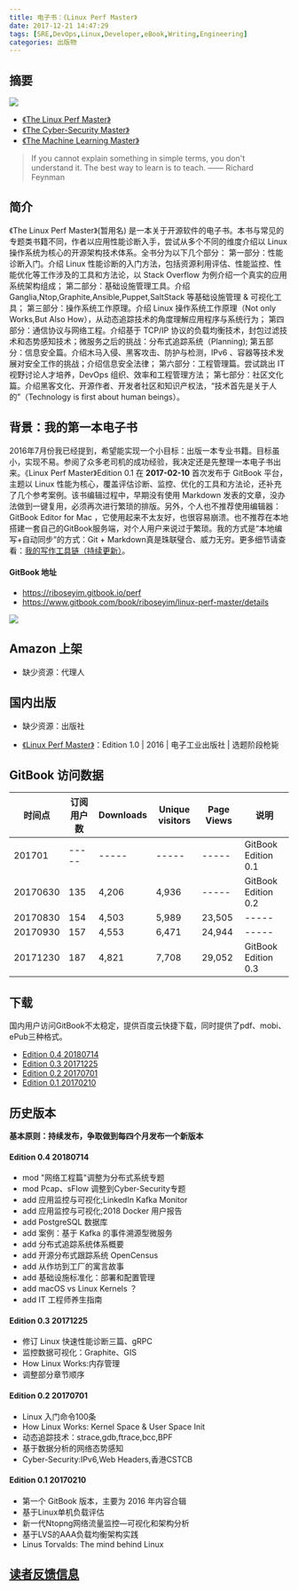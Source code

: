 ```yaml
---
title: 电子书：《Linux Perf Master》
date: 2017-12-21 14:47:29
tags: [SRE,DevOps,Linux,Developer,eBook,Writing,Engineering]
categories: 出版物
---
```

## 摘要

![](http://riboseyim-qiniu.riboseyim.com/banner-LPM-201803.png)

- [《The Linux Perf Master》](https://riboseyim.com/2017/12/21/eBook-LPM/)
- [《The Cyber-Security Master》](https://www.gitbook.com/book/riboseyim/cyber-security-manual)
- [《The Machine Learning Master》](https://www.gitbook.com/book/riboseyim/machine-learning)

>If you cannot explain something in simple terms, you don't understand it. The best way to learn is to teach. —— Richard Feynman

<!--more-->

## 简介

《The Linux Perf Master》(暂用名) 是一本关于开源软件的电子书。本书与常见的专题类书籍不同，作者以应用性能诊断入手，尝试从多个不同的维度介绍以 Linux 操作系统为核心的开源架构技术体系。全书分为以下几个部分：
第一部分：性能诊断入门。介绍 Linux 性能诊断的入门方法，包括资源利用评估、性能监控、性能优化等工作涉及的工具和方法论，以 Stack Overflow 为例介绍一个真实的应用系统架构组成；
第二部分：基础设施管理工具。介绍 Ganglia,Ntop,Graphite,Ansible,Puppet,SaltStack 等基础设施管理 & 可视化工具；
第三部分：操作系统工作原理。介绍 Linux 操作系统工作原理（Not only Works,But Also How），从动态追踪技术的角度理解应用程序与系统行为；
第四部分：通信协议与网络工程。介绍基于 TCP/IP 协议的负载均衡技术，封包过滤技术和态势感知技术；微服务之后的挑战：分布式追踪系统（Planning);
第五部分：信息安全篇。介绍木马入侵、黑客攻击、防护与检测，IPv6 、容器等技术发展对安全工作的挑战；介绍信息安全法律；
第六部分：工程管理篇。尝试跳出 IT 视野讨论人才培养，DevOps 组织、效率和工程管理方法；
第七部分：社区文化篇。介绍黑客文化、开源作者、开发者社区和知识产权法，“技术首先是关于人的”（Technology is first about human beings）。

## 背景：我的第一本电子书

2016年7月份我已经提到，希望能实现一个小目标：出版一本专业书籍。目标虽小，实现不易。参阅了众多老司机的成功经验，我决定还是先整理一本电子书出来。《Linux Perf Master》Edition 0.1 在 **2017-02-10** 首次发布于 GitBook 平台，主题以 Linux 性能为核心，覆盖评估诊断、监控、优化的工具和方法论，还补充了几个参考案例。该书编辑过程中，早期没有使用 Markdown 发表的文章，没办法做到一键复用，必须再次进行繁琐的排版。另外，个人也不推荐使用编辑器：GitBook Editor for Mac ，它使用起来不太友好，也很容易崩溃。也不推荐在本地搭建一套自己的GitBook服务端，对个人用户来说过于繁琐。我的方式是“本地编写+自动同步”的方式：Git + Markdown真是珠联璧合、威力无穷。更多细节请查看：[我的写作工具链（持续更新）](https://riboseyim.github.io/2017/06/03/Writing-WriterToolChain/)。

#### GitBook 地址

- https://riboseyim.gitbook.io/perf
- https://www.gitbook.com/book/riboseyim/linux-perf-master/details

![](http://riboseyim-qiniu.riboseyim.com/ebook-linuxperfmaster-1.png)

## Amazon 上架
- 缺少资源：代理人

## 国内出版
- 缺少资源：出版社

- [《Linux Perf Master》](https://www.gitbook.com/book/riboseyim/linux-perf-master/details)：Edition 1.0 | 2016 | 电子工业出版社 | 选题阶段枪毙

## GitBook 访问数据
|时间点|订阅用户数|Downloads|Unique visitors|Page Views|说明|
|-----|-----|-----|-----|-----|-----|
|201701|-----|-----|-----|-----|GitBook Edition 0.1|
|20170630|135|4,206|4,936|-----|GitBook Edition 0.2|
|20170830|154|4,503|5,989|23,505|-----|
|20170930|157|4,553|6,471|24,944|-----|
|20171230|187|4,821|7,708|29,052|GitBook Edition 0.3|

## 下载

国内用户访问GitBook不太稳定，提供百度云快捷下载，同时提供了pdf、mobi、ePub三种格式。
- [Edition 0.4 20180714](https://pan.baidu.com/s/1C20TAKtYxXeRkTjNy43WOQ)
- [Edition 0.3 20171225](https://pan.baidu.com/s/1bppqKdL)
- [Edition 0.2 20170701](https://pan.baidu.com/s/1i4VsrbR)
- [Edition 0.1 20170210](https://pan.baidu.com/s/1bpGdzFT)

## 历史版本

**基本原则：持续发布，争取做到每四个月发布一个新版本**

#### Edition 0.4 20180714
- mod "网络工程篇"调整为分布式系统专题
- mod Pcap、sFlow 调整到Cyber-Security专题
- add 应用监控与可视化;LinkedIn Kafka Monitor
- add 应用监控与可视化;2018 Docker 用户报告
- add PostgreSQL 数据库
- add 案例：基于 Kafka 的事件溯源型微服务
- add 分布式追踪系统体系概要
- add 开源分布式跟踪系统 OpenCensus
- add 从作坊到工厂的寓言故事
- add 基础设施标准化：部署和配置管理
- add macOS vs Linux Kernels ？
- add IT 工程师养生指南

#### Edition 0.3  20171225
- 修订 Linux 快速性能诊断三篇、gRPC
- 监控数据可视化：Graphite、GIS
- How Linux Works:内存管理
- 调整部分章节顺序

#### Edition 0.2  20170701
- Linux 入门命令100条
- How Linux Works: Kernel Space & User Space Init
- 动态追踪技术：strace,gdb,ftrace,bcc,BPF
- 基于数据分析的网络态势感知
- Cyber-Security:IPv6,Web Headers,香港CSTCB

#### Edition 0.1  20170210
- 第一个 GitBook 版本，主要为 2016 年内容合辑
- 基于Linux单机负载评估
- 新一代Ntopng网络流量监控—可视化和架构分析
- 基于LVS的AAA负载均衡架构实践
- Linus Torvalds: The mind behind Linux


## [读者反馈信息](https://riboseyim.github.io/2017/07/05/Writing-Reader-Question/)
